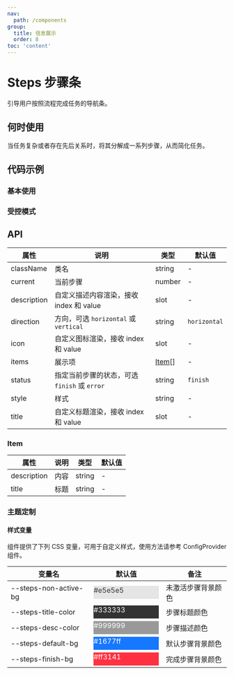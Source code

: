 ```yaml
---
nav:
  path: /components
group:
  title: 信息展示
  order: 8
toc: 'content'
---
```


# Steps 步骤条

<!-- <code src="../../docs/components/compatibility.tsx" inline="true"></code> -->

引导用户按照流程完成任务的导航条。

## 何时使用

当任务复杂或者存在先后关系时，将其分解成一系列步骤，从而简化任务。

## 代码示例

### 基本使用

<code src='../../demo/pages/Steps/index'></code>

### 受控模式

<!-- <code src='pages/StepsControl/index'></code> -->

## API

| 属性        | 说明                                         | 类型            | 默认值       |
| ----------- | -------------------------------------------- | --------------- | ------------ |
| className   | 类名                                         | string          | -            |
| current     | 当前步骤                                     | number          | -            |
| description | 自定义描述内容渲染，接收 index 和 value      | slot            | -            |
| direction   | 方向，可选 `horizontal` 或 `vertical`        | string          | `horizontal` |
| icon        | 自定义图标渲染，接收 index 和 value          | slot            | -            |
| items       | 展示项                                       | [Item](#item)[] | -            |
| status      | 指定当前步骤的状态，可选 `finish` 或 `error` | string          | `finish`     |
| style       | 样式                                         | string          | -            |
| title       | 自定义标题渲染，接收 index 和 value          | slot            | -            |

### Item

| 属性        | 说明 | 类型   | 默认值 |
| ----------- | ---- | ------ | ------ |
| description | 内容 | string | -      |
| title       | 标题 | string | -      |

### 主题定制

#### 样式变量

组件提供了下列 CSS 变量，可用于自定义样式，使用方法请参考 ConfigProvider 组件。

| 变量名                | 默认值                                                                                            | 备注               |
| --------------------- | ------------------------------------------------------------------------------------------------- | ------------------ |
| --steps-non-active-bg | <div style="width: 150px; height: 30px; background-color: #e5e5e5; color: #333333;">#e5e5e5</div> | 未激活步骤背景颜色 |
| --steps-title-color   | <div style="width: 150px; height: 30px; background-color: #333333; color: #ffffff;">#333333</div> | 步骤标题颜色       |
| --steps-desc-color    | <div style="width: 150px; height: 30px; background-color: #999999; color: #ffffff;">#999999</div> | 步骤描述颜色       |
| --steps-default-bg    | <div style="width: 150px; height: 30px; background-color: #1677ff; color: #ffffff;">#1677ff</div> | 默认步骤背景颜色   |
| --steps-finish-bg     | <div style="width: 150px; height: 30px; background-color: #ff3141; color: #ffffff;">#ff3141</div> | 完成步骤背景颜色   |
